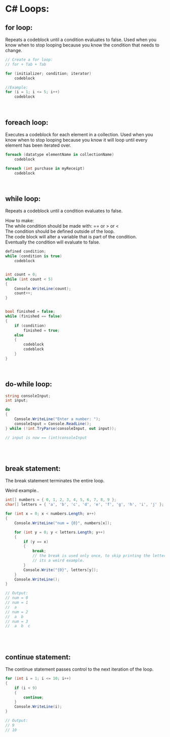 # C# Loops:

## for loop:
Repeats a codeblock until a condition evaluates to false. Used when you know when to stop looping because you know the condition that needs to change.
```c#
// Create a for loop:
// for + Tab + Tab

for (initializer; condition; iterator)
    codeblock

//Example:
for (i = 1; i <= 5; i++)
    codeblock
```

<br>

## foreach loop:
Executes a codeblock for each element in a collection. Used when you know when to stop looping because you know it will loop until every element has been iterated over.
```c#
foreach (datatype elementName in collectionName)
    codeblock

foreach (int purchase in myReceipt)
    codeblock
```

<br>

## while loop:
Repeats a codeblock until a condition evaluates to false.

How to make:  
The while condition should be made with: ==  or  >  or  <  
The condition should be defined outside of the loop.  
The code block will alter a variable that is part of the condition.  
Eventually the condition will evaluate to false.
```c#
defined condition;
while (condition is true)
    codeblock


int count = 0;
while (int count < 5)
{
    Console.WriteLine(count);
    count++;
}


bool finished = false;
while (finished == false)
{
    if (condition)
        finished = true;
    else
    {
        codeblock
        codeblock
    }
}
```

<br>

## do-while loop:
```c#
string consoleInput;
int input;

do
{
    Console.WriteLine("Enter a number: ");
    consoleInput = Console.ReadLine();
} while (!int.TryParse(consoleInput, out input));

// input is now == (int)consoleInput
```

<br>
<br>

## break statement:
The break statement terminates the entire loop.

Weird example..
```c#
int[] numbers = { 0, 1, 2, 3, 4, 5, 6, 7, 8, 9 };
char[] letters = { 'a', 'b', 'c', 'd', 'e', 'f', 'g', 'h', 'i', 'j' };

for (int x = 0; x < numbers.Length; x++)
{
    Console.WriteLine("num = {0}", numbers[x]);

    for (int y = 0; y < letters.Length; y++)
    {
        if (y == x)
        {
            break;
            // the break is used only once, to skip printing the letter 'a' at 0
            // its a weird example.
        }
        Console.Write("{0}", letters[y]);
    }
    Console.WriteLine();
}

// Output:
// num = 0
// num = 1
//  a
// num = 2
//  a  b
// num = 3
//  a  b  c
```

<br>
<br>

## continue statement:
The continue statement passes control to the next iteration of the loop.
```c#
for (int i = 1; i <= 10; i++)
{
    if (i < 9)
    {
        continue;
    }
    Console.WriteLine(i);
}

// Output:
// 9
// 10
```
